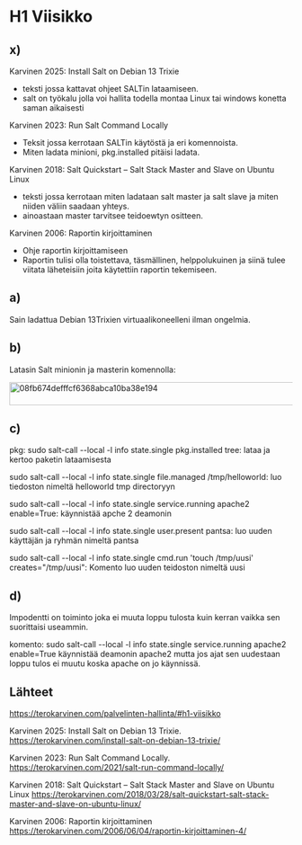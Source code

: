 # H1 Viisikko
## x)
Karvinen 2025: Install Salt on Debian 13 Trixie
- teksti jossa kattavat ohjeet SALTin lataamiseen.
- salt on työkalu jolla voi hallita todella montaa Linux tai windows konetta saman aikaisesti
  
Karvinen 2023: Run Salt Command Locally
- Teksit jossa kerrotaan SALTin käytöstä ja eri komennoista.
- Miten ladata minioni, pkg.installed pitäisi ladata.

Karvinen 2018: Salt Quickstart – Salt Stack Master and Slave on Ubuntu Linux
  - teksti jossa kerrotaan miten ladataan salt master ja salt slave ja miten niiden väliin saadaan yhteys.
  - ainoastaan master tarvitsee teidoewtyn ositteen.

Karvinen 2006: Raportin kirjoittaminen
- Ohje raportin kirjoittamiseen
- Raportin tulisi olla toistettava, täsmällinen, helppolukuinen ja siinä tulee viitata läheteisiin joita käytettiin raportin tekemiseen.
## a)
Sain ladattua Debian 13Trixien virtuaalikoneelleni ilman ongelmia.

## b)
Latasin Salt minionin ja masterin komennolla:

<img width="620" height="41" alt="08fb674defffcf6368abca10ba38e194" src="https://github.com/user-attachments/assets/03b2ba30-b80e-42b2-bdf4-d71f1009b7b7" />

## c)
pkg:
sudo salt-call --local -l info state.single pkg.installed tree: lataa ja kertoo paketin lataamisesta

sudo salt-call --local -l info state.single file.managed /tmp/helloworld: luo tiedoston nimeltä helloworld tmp directoryyn

sudo salt-call --local -l info state.single service.running apache2 enable=True: käynnistää apche 2 deamonin

sudo salt-call --local -l info state.single user.present pantsa: luo uuden käyttäjän ja ryhmän nimeltä pantsa

sudo salt-call --local -l info state.single cmd.run 'touch /tmp/uusi' creates="/tmp/uusi": Komento luo uuden teidoston nimeltä uusi


## d)

Impodentti on toiminto joka ei muuta loppu tulosta kuin kerran vaikka sen suorittaisi useammin.

komento: sudo salt-call --local -l info state.single service.running apache2 enable=True käynnistää deamonin apache2  mutta jos ajat sen uudestaan loppu tulos ei muutu koska apache on jo käynnissä.


  ## Lähteet
  
  https://terokarvinen.com/palvelinten-hallinta/#h1-viisikko

  
  Karvinen 2025: Install Salt on Debian 13 Trixie. 
  https://terokarvinen.com/install-salt-on-debian-13-trixie/
  
  Karvinen 2023: Run Salt Command Locally.
  https://terokarvinen.com/2021/salt-run-command-locally/
  
  Karvinen 2018: Salt Quickstart – Salt Stack Master and Slave on Ubuntu Linux
  https://terokarvinen.com/2018/03/28/salt-quickstart-salt-stack-master-and-slave-on-ubuntu-linux/
  
  Karvinen 2006: Raportin kirjoittaminen
  https://terokarvinen.com/2006/06/04/raportin-kirjoittaminen-4/
